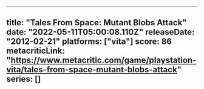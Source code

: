 
---
title: "Tales From Space: Mutant Blobs Attack"
date: "2022-05-11T05:00:08.110Z"
releaseDate: "2012-02-21"
platforms: ["vita"]
score: 86
metacriticLink: "https://www.metacritic.com/game/playstation-vita/tales-from-space-mutant-blobs-attack"
series: []
---
